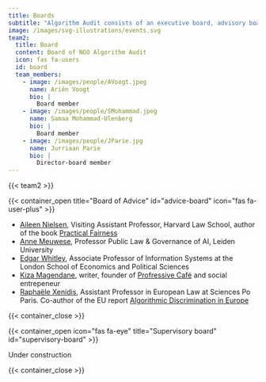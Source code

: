 ```yaml
---
title: Boards
subtitle: "Algorithm Audit consists of an executive board, advisory board, supervisory board, various teams and works with case-based advice commissions that consist of independent experts and stakeholder. Learn more about\_the executive [teams](/about/teams/).\n"
image: /images/svg-illustrations/events.svg
team2:
  title: Board
  content: Board of NGO Algorithm Audit
  icon: fas fa-users
  id: board
  team_members:
    - image: /images/people/AVoogt.jpeg
      name: Ariën Voogt
      bio: |
        Board member
    - image: /images/people/SMohammad.jpeg
      name: Samaa Mohammad-Ulenberg
      bio: |
        Board member
    - image: /images/people/JParie.jpg
      name: Jurriaan Parie
      bio: |
        Director-board member
---
```


{{< team2 >}}

{{< container_open title="Board of Advice" id="advice-board" icon="fas fa-user-plus" >}}

* [Aileen Nielsen](https://hls.harvard.edu/faculty/aileen-nielsen/), Visiting Assistant Professor, Harvard Law School, author of the book [Practical Fairness](https://www.oreilly.com/library/view/practical-fairness/9781492075721/)		&#x9;
* [Anne Meuwese](https://www.universiteitleiden.nl/medewerkers/anne-meuwese#tab-1), Professor Public Law & Governance of AI, Leiden University
* [Edgar Whitley](https://www.lse.ac.uk/management/people/academic-staff/ewhitley), Associate Professor of Information Systems at the London School of Economics and Political Sciences&#x9;
* [Kiza Magendane](https://progressiefcafe.nl/team/kiza/), writer, founder of [Profressive Café](https://progressiefcafe.nl) and social entrepeneur
* [Raphaële Xenidis](https://www.sciencespo.fr/ecole-droit/en/xenidis-raphaele/), Assistant Professor in European Law at Sciences Po Paris. Co-author of the EU report [Algorithmic Discrimination in Europe](https://op.europa.eu/en/publication-detail/-/publication/082f1dbc-821d-11eb-9ac9-01aa75ed71a1)

{{< container_close >}}

{{< container_open icon="fas fa-eye" title="Supervisory board" id="supervisory-board" >}}

Under construction

{{< container_close >}}
